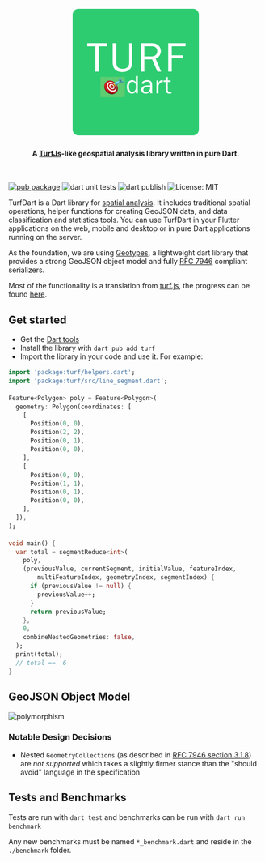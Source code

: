 <h1 align="center">
  <br>
  <img src="https://github.com/dartclub/turf_dart/blob/main/.github/turf-logo.png" alt="TurfDart Logo" width="250">
</h1>

<h4 align="center">A <a href="https://github.com/Turfjs/turf">TurfJs</a>-like geospatial analysis library written in pure Dart.
</h4>
<br>

[![pub package](https://img.shields.io/pub/v/turf.svg)](https://pub.dev/packages/turf)
![dart unit tests](https://github.com/dartclub/turf_dart/actions/workflows/dart-unit-tests.yml/badge.svg)
![dart publish](https://github.com/dartclub/turf_dart/actions/workflows/dart-pub-publish.yml/badge.svg)
![License: MIT](https://img.shields.io/badge/License-MIT-yellow.svg)

TurfDart is a Dart library for [spatial analysis](https://en.wikipedia.org/wiki/Spatial_analysis). It includes traditional spatial operations, helper functions for creating GeoJSON data, and data classification and statistics tools. You can use TurfDart in your Flutter applications on the web, mobile and desktop or in pure Dart applications running on the server.

As the foundation, we are using [Geotypes](https://github.com/dartclub/geotypes), a lightweight dart library that provides a strong GeoJSON object model and fully [RFC 7946](https://tools.ietf.org/html/rfc7946) compliant serializers.

Most of the functionality is a translation from [turf.js](https://github.com/Turfjs/turf), the progress can be found [here](Progress.md).

## Get started

- Get the [Dart tools](https://dart.dev/tools)
- Install the library with `dart pub add turf`
- Import the library in your code and use it. For example:

```dart
import 'package:turf/helpers.dart';
import 'package:turf/src/line_segment.dart';

Feature<Polygon> poly = Feature<Polygon>(
  geometry: Polygon(coordinates: [
    [
      Position(0, 0),
      Position(2, 2),
      Position(0, 1),
      Position(0, 0),
    ],
    [
      Position(0, 0),
      Position(1, 1),
      Position(0, 1),
      Position(0, 0),
    ],
  ]),
);

void main() {
  var total = segmentReduce<int>(
    poly,
    (previousValue, currentSegment, initialValue, featureIndex,
        multiFeatureIndex, geometryIndex, segmentIndex) {
      if (previousValue != null) {
        previousValue++;
      }
      return previousValue;
    },
    0,
    combineNestedGeometries: false,
  );
  print(total);
  // total ==  6
}
```

## GeoJSON Object Model

![polymorphism](https://user-images.githubusercontent.com/10634693/159876354-f9da2f37-02b3-4546-b32a-c0f82c372272.png)

### Notable Design Decisions

- Nested `GeometryCollections` (as described in
  [RFC 7946 section 3.1.8](https://datatracker.ietf.org/doc/html/rfc7946#section-3.1.8))
  are _not supported_ which takes a slightly firmer stance than the "should
  avoid" language in the specification

## Tests and Benchmarks

Tests are run with `dart test` and benchmarks can be run with
`dart run benchmark`

Any new benchmarks must be named `*_benchmark.dart` and reside in the
`./benchmark` folder.
